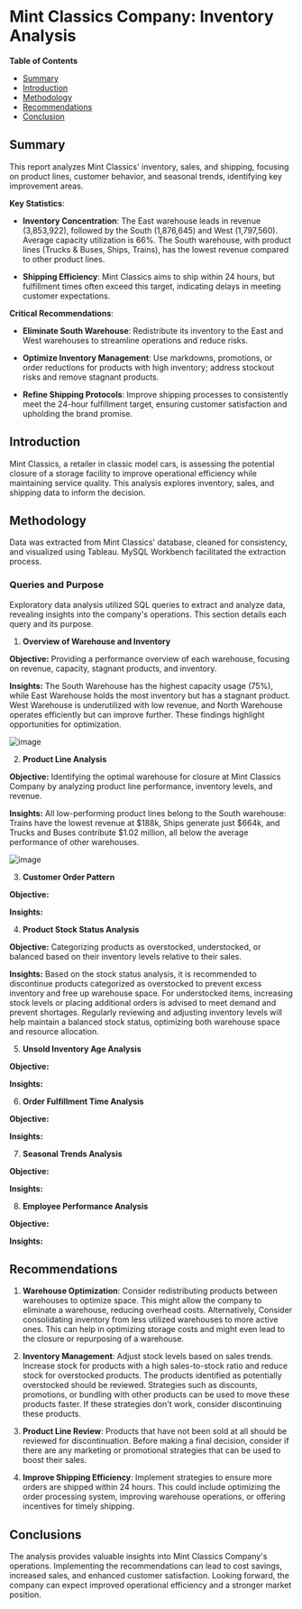# Mint Classics Company: Inventory Analysis

**Table of Contents**

- [Summary](#summary)
- [Introduction](#introduction)
- [Methodology](#methodology)
- [Recommendations](#recommendations)
- [Conclusion](#conclusion)

<a id="summary"></a>

## Summary

This report analyzes Mint Classics' inventory, sales, and shipping, focusing on product lines, customer behavior, and seasonal trends, identifying key improvement areas.

**Key Statistics**:

- **Inventory Concentration**: The East warehouse leads in revenue (3,853,922), followed by the South (1,876,645) and West (1,797,560). Average capacity utilization is 66%. The South warehouse, with product lines (Trucks & Buses, Ships, Trains), has the lowest revenue compared to other product lines.

- **Shipping Efficiency**: Mint Classics aims to ship within 24 hours, but fulfillment times often exceed this target, indicating delays in meeting customer expectations.

**Critical Recommendations**:

- **Eliminate South Warehouse**: Redistribute its inventory to the East and West warehouses to streamline operations and reduce risks.

- **Optimize Inventory Management**: Use markdowns, promotions, or order reductions for products with high inventory; address stockout risks and remove stagnant products.

- **Refine Shipping Protocols**: Improve shipping processes to consistently meet the 24-hour fulfillment target, ensuring customer satisfaction and upholding the brand promise.

<a id="introduction"></a>

## Introduction

Mint Classics, a retailer in classic model cars, is assessing the potential closure of a storage facility to improve operational efficiency while maintaining service quality. This analysis explores inventory, sales, and shipping data to inform the decision.

<a id="methodology"></a>

## Methodology

Data was extracted from Mint Classics' database, cleaned for consistency, and visualized using Tableau. MySQL Workbench facilitated the extraction process.

### Queries and Purpose

Exploratory data analysis utilized SQL queries to extract and analyze data, revealing insights into the company's operations. This section details each query and its purpose.

1. **Overview of Warehouse and Inventory**

**Objective:** Providing a performance overview of each warehouse, focusing on revenue, capacity, stagnant products, and inventory.

**Insights:** The South Warehouse has the highest capacity usage (75%), while East Warehouse holds the most inventory but has a stagnant product. West Warehouse is underutilized with low revenue, and North Warehouse operates efficiently but can improve further. These findings highlight opportunities for optimization.

![image](https://github.com/user-attachments/assets/7db351ce-7a4a-46fd-9c8a-f64afd3150de)


2. **Product Line Analysis**

**Objective:** Identifying the optimal warehouse for closure at Mint Classics Company by analyzing product line performance, inventory levels, and revenue.

**Insights:** All low-performing product lines belong to the South warehouse: Trains have the lowest revenue at $188k, Ships generate just $664k, and Trucks and Buses contribute $1.02 million, all below the average performance of other warehouses.

![image](https://github.com/user-attachments/assets/5a01fdd7-2939-41f8-a586-e1ec508274c9)


3. **Customer Order Pattern**

**Objective:** 

**Insights:** 

4. **Product Stock Status Analysis**

**Objective:** Categorizing products as overstocked, understocked, or balanced based on their inventory levels relative to their sales.

**Insights:** Based on the stock status analysis, it is recommended to discontinue products categorized as overstocked to prevent excess inventory and free up warehouse space. For understocked items, increasing stock levels or placing additional orders is advised to meet demand and prevent shortages. Regularly reviewing and adjusting inventory levels will help maintain a balanced stock status, optimizing both warehouse space and resource allocation.

5. **Unsold Inventory Age Analysis**

**Objective:** 

**Insights:** 

6. **Order Fulfillment Time Analysis**

**Objective:** 

**Insights:** 

7. **Seasonal Trends Analysis**

**Objective:** 

**Insights:** 

8. **Employee Performance Analysis**

**Objective:** 

**Insights:** 
<a id="limitations-and-challenges"></a>


<a id="recommedations"></a>

## Recommendations

1. **Warehouse Optimization**: Consider redistributing products between warehouses to optimize space. This might allow the company to eliminate a warehouse, reducing overhead costs. Alternatively, Consider consolidating inventory from less utilized warehouses to more active ones. This can help in optimizing storage costs and might even lead to the closure or repurposing of a warehouse.

2. **Inventory Management**: Adjust stock levels based on sales trends. Increase stock for products with a high sales-to-stock ratio and reduce stock for overstocked products. The products identified as potentially overstocked should be reviewed. Strategies such as discounts, promotions, or bundling with other products can be used to move these products faster. If these strategies don't work, consider discontinuing these products.

3. **Product Line Review**: Products that have not been sold at all should be reviewed for discontinuation. Before making a final decision, consider if there are any marketing or promotional strategies that can be used to boost their sales.

4. **Improve Shipping Efficiency**: Implement strategies to ensure more orders are shipped within 24 hours. This could include optimizing the order processing system, improving warehouse operations, or offering incentives for timely shipping.

<a id="conclusion"></a>

## Conclusions

The analysis provides valuable insights into Mint Classics Company's operations. Implementing the recommendations can lead to cost savings, increased sales, and enhanced customer satisfaction. Looking forward, the company can expect improved operational efficiency and a stronger market position.
